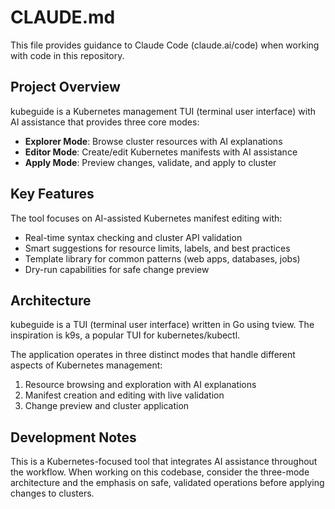 # CLAUDE.md

This file provides guidance to Claude Code (claude.ai/code) when working with code in this repository.

## Project Overview

kubeguide is a Kubernetes management TUI (terminal user interface) with AI assistance that provides three core modes:

- **Explorer Mode**: Browse cluster resources with AI explanations
- **Editor Mode**: Create/edit Kubernetes manifests with AI assistance
- **Apply Mode**: Preview changes, validate, and apply to cluster

## Key Features

The tool focuses on AI-assisted Kubernetes manifest editing with:
- Real-time syntax checking and cluster API validation
- Smart suggestions for resource limits, labels, and best practices
- Template library for common patterns (web apps, databases, jobs)
- Dry-run capabilities for safe change preview

## Architecture

kubeguide is a TUI (terminal user interface) written in Go using tview. The inspiration is k9s, a popular
TUI for kubernetes/kubectl. 

The application operates in three distinct modes that handle different aspects of Kubernetes management:
1. Resource browsing and exploration with AI explanations
2. Manifest creation and editing with live validation
3. Change preview and cluster application

## Development Notes

This is a Kubernetes-focused tool that integrates AI assistance throughout the workflow. When working on this codebase, consider the three-mode architecture and the emphasis on safe, validated operations before applying changes to clusters.
